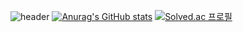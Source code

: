 ![header](https://capsule-render.vercel.app/api?color=auto&type=Waving&text=Welcome&animation=blink&height=400)
[![Anurag's GitHub stats](https://github-readme-stats.vercel.app/api?username=jisoung)](https://github.com/anuraghazra/github-readme-stats)
[![Solved.ac
프로필](http://mazassumnida.wtf/api/generate_badge?boj=jisoung0405)](https://solved.ac/jisoung0405)

